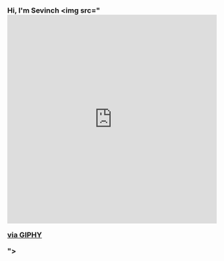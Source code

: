 ### Hi, I'm Sevinch <img src="<iframe src="https://giphy.com/embed/l3q2GDh3wQqVWSiGY" width="480" height="480" frameBorder="0" class="giphy-embed" allowFullScreen></iframe><p><a href="https://giphy.com/gifs/animation-cute-hello-l3q2GDh3wQqVWSiGY">via GIPHY</a></p>">


